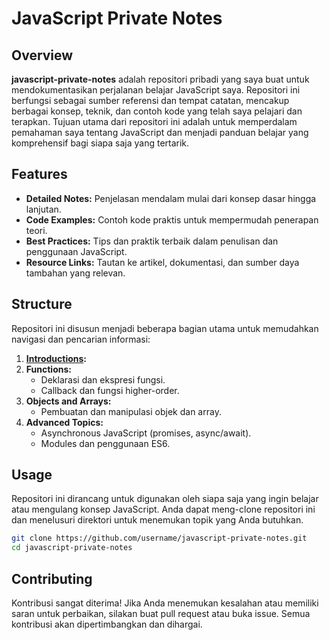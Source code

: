 # JavaScript Private Notes

## Overview

**javascript-private-notes** adalah repositori pribadi yang saya buat untuk mendokumentasikan perjalanan belajar JavaScript saya. Repositori ini berfungsi sebagai sumber referensi dan tempat catatan, mencakup berbagai konsep, teknik, dan contoh kode yang telah saya pelajari dan terapkan. Tujuan utama dari repositori ini adalah untuk memperdalam pemahaman saya tentang JavaScript dan menjadi panduan belajar yang komprehensif bagi siapa saja yang tertarik.

## Features

- **Detailed Notes:** Penjelasan mendalam mulai dari konsep dasar hingga lanjutan.
- **Code Examples:** Contoh kode praktis untuk mempermudah penerapan teori.
- **Best Practices:** Tips dan praktik terbaik dalam penulisan dan penggunaan JavaScript.
- **Resource Links:** Tautan ke artikel, dokumentasi, dan sumber daya tambahan yang relevan.

## Structure

Repositori ini disusun menjadi beberapa bagian utama untuk memudahkan navigasi dan pencarian informasi:

1. **[Introductions](./1-introductions/README.md):**
2. **Functions:**
   - Deklarasi dan ekspresi fungsi.
   - Callback dan fungsi higher-order.
3. **Objects and Arrays:**
   - Pembuatan dan manipulasi objek dan array.
4. **Advanced Topics:**
   - Asynchronous JavaScript (promises, async/await).
   - Modules dan penggunaan ES6.

## Usage

Repositori ini dirancang untuk digunakan oleh siapa saja yang ingin belajar atau mengulang konsep JavaScript. Anda dapat meng-clone repositori ini dan menelusuri direktori untuk menemukan topik yang Anda butuhkan.

```bash
git clone https://github.com/username/javascript-private-notes.git
cd javascript-private-notes
```

## Contributing

Kontribusi sangat diterima! Jika Anda menemukan kesalahan atau memiliki saran untuk perbaikan, silakan buat pull request atau buka issue. Semua kontribusi akan dipertimbangkan dan dihargai.
